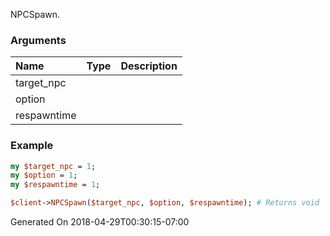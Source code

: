 NPCSpawn.
### Arguments
**Name**|**Type**|**Description**
:---|:---|:---
target_npc||
option||
respawntime||

### Example

```perl
my $target_npc = 1;
my $option = 1;
my $respawntime = 1;

$client->NPCSpawn($target_npc, $option, $respawntime); # Returns void
```


Generated On 2018-04-29T00:30:15-07:00
